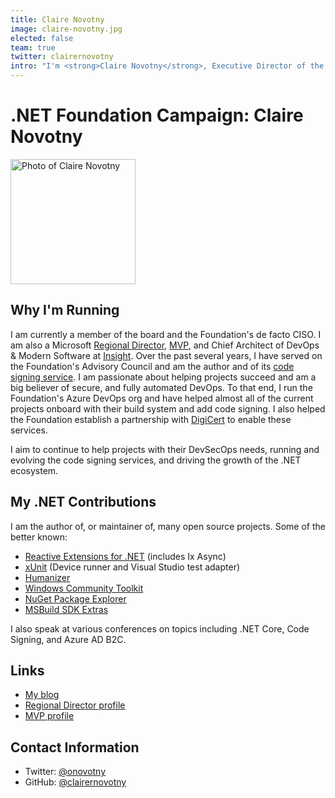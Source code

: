 ```yaml
---
title: Claire Novotny
image: claire-novotny.jpg
elected: false
team: true
twitter: clairernovotny
intro: "I'm <strong>Claire Novotny</strong>, Executive Director of the .NET Foundation. I oversee the day-to-day operations, coordinate with the board, sponsors, advisory council, and help set the direction for the future."
---
```


# .NET Foundation Campaign: Claire Novotny

<img src="assets/members/claire-novotny.jpg" width="200" height="200" alt="Photo of Claire Novotny" />

## Why I'm Running
I am currently a member of the board and the Foundation's de facto CISO. I am also a Microsoft [Regional Director](https://rd.microsoft.com/en-us/claire-novotny), [MVP](https://mvp.microsoft.com/en-us/PublicProfile/5000913?fullName=Claire%20Novotny), and Chief Architect of DevOps & Modern Software at [Insight](https://www.insight.com/en_US/solve/digital-innovation.html).   Over the past several years, I have served on the Foundation's Advisory Council and am the author and of its [code signing service](https://github.com/onovotny/SignService). I am passionate about helping projects succeed and am a big believer of secure, and fully automated DevOps. To that end, I run the Foundation's Azure DevOps org and have helped almost all of the current projects onboard with their build system and add code signing. I also helped the Foundation establish a partnership with [DigiCert](https://www.digicert.com/) to enable these services.

I aim to continue to help projects with their DevSecOps needs, running and evolving the code signing services, and driving the growth of the .NET ecosystem.

## My .NET Contributions

I am the author of, or maintainer of, many open source projects. Some of the better known:

- [Reactive Extensions for .NET](https://github.com/dotnet/reactive) (includes Ix Async)
- [xUnit](https://github.com/xunit) (Device runner and Visual Studio test adapter)
- [Humanizer](https://github.com/Humanizr/Humanizer)
- [Windows Community Toolkit](https://github.com/windows-toolkit/WindowsCommunityToolkit)
- [NuGet Package Explorer](https://github.com/NuGetPackageExplorer/NuGetPackageExplorer)
- [MSBuild SDK Extras](https://github.com/onovotny/MSBuildSdkExtras)

I also speak at various conferences on topics including .NET Core, Code Signing, and Azure AD B2C.

## Links
* [My blog](https://claires.site/)
* [Regional Director profile](https://rd.microsoft.com/en-us/claire-novotny)
* [MVP profile](https://mvp.microsoft.com/en-us/PublicProfile/5000913?fullName=claire%20Novotny)

## Contact Information
* Twitter: [@onovotny](https://twitter.com/onovotny)
* GitHub: [@clairernovotny](https://github.com/clairernovotny)
